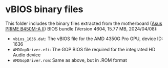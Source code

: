 # vBIOS binary files
This folder includes the binary files extracted from the motherboard ([Asus PRIME B450M-A II](https://www.asus.com/ch-en/motherboards-components/motherboards/prime/prime-b450m-a-ii/)) BIOS bundle (Version 4604, 15.77 MB, 2024/04/08):
* ```vbios_1636.dat```: The vBIOS file for the AMD 4350G Pro GPU, device ID: 1636
* ```AMDGopDriver.efi```: The GOP BIOS file required for the integrated HD Audio device
* ```AMDGopDriver.rom```: Same as above, but in .ROM format
